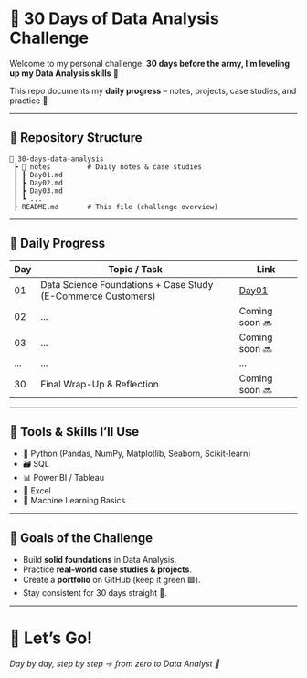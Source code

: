 # 🚀 30 Days of Data Analysis Challenge  

Welcome to my personal challenge: **30 days before the army, I’m leveling up my Data Analysis skills** 🎯  

This repo documents my **daily progress** – notes, projects, case studies, and practice 🚀  

---

## 📂 Repository Structure
```text
📂 30-days-data-analysis
 ┣ 📂 notes         # Daily notes & case studies
 ┃ ┣ Day01.md
 ┃ ┣ Day02.md
 ┃ ┣ Day03.md
 ┃ ┗ ...
 ┣ README.md       # This file (challenge overview)
```

---

## 📅 Daily Progress

| Day | Topic / Task | Link |
|-----|--------------|------|
| 01  | Data Science Foundations + Case Study (E-Commerce Customers) | [Day01](notes/Day01.md) |
| 02  | ... | Coming soon 🔜 |
| 03  | ... | Coming soon 🔜 |
| ... | ... | ... |
| 30  | Final Wrap-Up & Reflection | Coming soon 🔜 |

---

## 🧰 Tools & Skills I’ll Use
- 🐍 Python (Pandas, NumPy, Matplotlib, Seaborn, Scikit-learn)  
- 🗃️ SQL  
- 📊 Power BI / Tableau  
- 📑 Excel  
- 🤖 Machine Learning Basics  

---

## 🎯 Goals of the Challenge
- Build **solid foundations** in Data Analysis.  
- Practice **real-world case studies & projects**.  
- Create a **portfolio** on GitHub (keep it green 🟩).  
- Stay consistent for 30 days straight 💪.  

---

# 🙌 Let’s Go!  
*Day by day, step by step → from zero to Data Analyst 🚀*  
